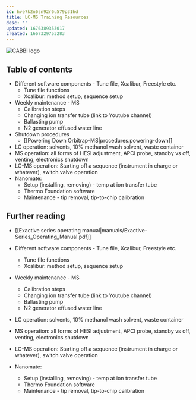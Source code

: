 ```yaml
---
id: hve7k2n6sn92r6u579p31hd
title: LC-MS Training Resources
desc: ''
updated: 1676389353017
created: 1667329753283
---
```


<!-- ![Lab group logo](/assets/images/zhao-group-logo.png) -->

![CABBI logo](/assets/images/cabbi-logo.png)

## Table of contents

* Different software components - Tune file, Xcalibur, Freestyle etc.
  * Tune file functions
  * Xcalibur: method setup, sequence setup
* Weekly maintenance - MS
  * Calibration steps
  * Changing ion transfer tube (link to Youtube channel)
  * Ballasting pump
  * N2 generator effused water line
* Shutdown procedures
  * [[Powering Down Orbitrap-MS|procedures.powering-down]]
* LC operation: solvents, 10% methanol wash solvent, waste container
* MS operation: all forms of HESI adjustment, APCI probe, standby vs off, venting, electronics shutdown
* LC-MS operation: Starting off a sequence (instrument in charge or whatever), switch valve operation
* Nanomate:
  * Setup (installing, removing) - temp at ion transfer tube
  * Thermo Foundation software
  * Maintenance - tip removal, tip-to-chip calibration

## Further reading

* [[Exactive series operating manual|manuals/Exactive-Series_Operating_Manual.pdf]]

* Different software components - Tune file, Xcalibur, Freestyle etc.
  * Tune file functions
  * Xcalibur: method setup, sequence setup
* Weekly maintenance - MS
  * Calibration steps
  * Changing ion transfer tube (link to Youtube channel)
  * Ballasting pump
  * N2 generator effused water line
* LC operation: solvents, 10% methanol wash solvent, waste container
* MS operation: all forms of HESI adjustment, APCI probe, standby vs off, venting, electronics shutdown
* LC-MS operation: Starting off a sequence (instrument in charge or whatever), switch valve operation
* Nanomate:
  * Setup (installing, removing) - temp at ion transfer tube
  * Thermo Foundation software
  * Maintenance - tip removal, tip-to-chip calibration
